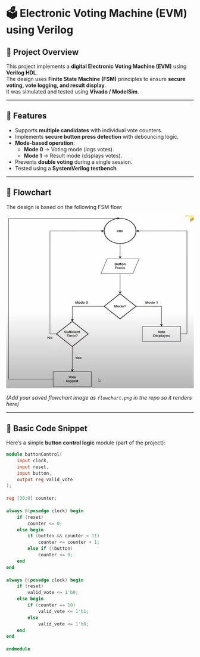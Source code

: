 # 🗳️ Electronic Voting Machine (EVM) using Verilog

## 📌 Project Overview
This project implements a **digital Electronic Voting Machine (EVM)** using **Verilog HDL**.  
The design uses **Finite State Machine (FSM)** principles to ensure **secure voting, vote logging, and result display**.  
It was simulated and tested using **Vivado / ModelSim**.

---

## 🔹 Features
- Supports **multiple candidates** with individual vote counters.  
- Implements **secure button press detection** with debouncing logic.  
- **Mode-based operation**:
  - **Mode 0** → Voting mode (logs votes).  
  - **Mode 1** → Result mode (displays votes).  
- Prevents **double voting** during a single session.  
- Tested using a **SystemVerilog testbench**.  

---

## 🔹 Flowchart
The design is based on the following FSM flow:

![Flowchart](Flowchart.png)

*(Add your saved flowchart image as `flowchart.png` in the repo so it renders here)*

---

## 🔹 Basic Code Snippet
Here’s a simple **button control logic** module (part of the project):

```verilog
module buttonControl(
    input clock,
    input reset,
    input button,
    output reg valid_vote
);

reg [30:0] counter;

always @(posedge clock) begin
    if (reset)
        counter <= 0;
    else begin
        if (button && counter < 11)
            counter <= counter + 1;
        else if (!button)
            counter <= 0;
    end
end

always @(posedge clock) begin
    if (reset)
        valid_vote <= 1'b0;
    else begin
        if (counter == 10)
            valid_vote <= 1'b1;
        else
            valid_vote <= 1'b0;
    end
end

endmodule
